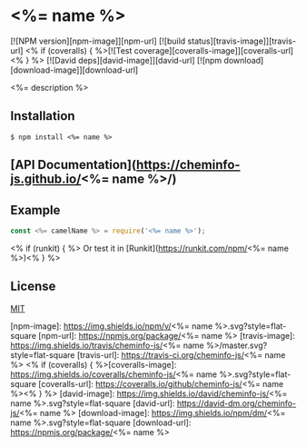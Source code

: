 # <%= name %>

  [![NPM version][npm-image]][npm-url]
  [![build status][travis-image]][travis-url]
  <% if (coveralls) { %>[![Test coverage][coveralls-image]][coveralls-url]<% } %>
  [![David deps][david-image]][david-url]
  [![npm download][download-image]][download-url]
  
<%= description %>

## Installation

`$ npm install <%= name %>`

## [API Documentation](https://cheminfo-js.github.io/<%= name %>/)

## Example

```js
const <%= camelName %> = require('<%= name %>');
```
<% if (runkit) { %>
Or test it in [Runkit](https://runkit.com/npm/<%= name %>)<% } %>

## License

[MIT](./LICENSE)

[npm-image]: https://img.shields.io/npm/v/<%= name %>.svg?style=flat-square
[npm-url]: https://npmjs.org/package/<%= name %>
[travis-image]: https://img.shields.io/travis/cheminfo-js/<%= name %>/master.svg?style=flat-square
[travis-url]: https://travis-ci.org/cheminfo-js/<%= name %>
<% if (coveralls) { %>[coveralls-image]: https://img.shields.io/coveralls/cheminfo-js/<%= name %>.svg?style=flat-square
[coveralls-url]: https://coveralls.io/github/cheminfo-js/<%= name %><% } %>
[david-image]: https://img.shields.io/david/cheminfo-js/<%= name %>.svg?style=flat-square
[david-url]: https://david-dm.org/cheminfo-js/<%= name %>
[download-image]: https://img.shields.io/npm/dm/<%= name %>.svg?style=flat-square
[download-url]: https://npmjs.org/package/<%= name %>
